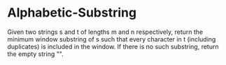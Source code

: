 # Alphabetic-Substring
Given two strings s and t of lengths m and n respectively, return the minimum window  substring of s such that every character in t (including duplicates) is included in the window. If there is no such substring, return the empty string "".

